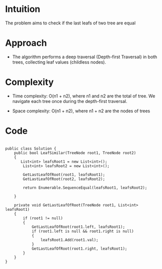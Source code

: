 # Intuition
The problem aims to check if the last leafs of two tree are equal

# Approach
- The algorithm performs a deep traversal (Depth-first Traversal) in both trees, collecting leaf values (childless nodes).

# Complexity
- Time complexity:
O(n1 + n2), where n1 and n2 are the total of tree. We navigate each tree once during the depth-first traversal.

- Space complexity:
O(n1 + n2), where n1 + n2 are the nodes of trees
# Code
```

public class Solution {
    public bool LeafSimilar(TreeNode root1, TreeNode root2)
    {
       List<int> leafsRoot1 = new List<int>();
        List<int> leafsRoot2 = new List<int>();

        GetLastLeafOfRoot(root1, leafsRoot1);
        GetLastLeafOfRoot(root2, leafsRoot2);

        return Enumerable.SequenceEqual(leafsRoot1, leafsRoot2);

    }

    private void GetLastLeafOfRoot(TreeNode root1, List<int> leafsRoot1)
    {
        if (root1 != null)
        {
            GetLastLeafOfRoot(root1.left, leafsRoot1);
            if (root1.left is null && root1.right is null)
            {
                leafsRoot1.Add(root1.val);
            }
            GetLastLeafOfRoot(root1.right, leafsRoot1);
        }
    }
}
```